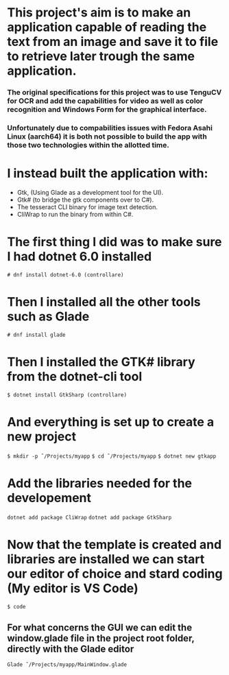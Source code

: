# This project's aim is to make an application capable of reading the text from an image and save it to file to retrieve later trough the same application.
### The original specifications for this project was to use TenguCV for OCR and add the capabilities for video as well as color recognition and Windows Form for the graphical interface.
### Unfortunately due to compabilities issues with Fedora Asahi Linux (aarch64) it is both not possible to build the app with those two technologies within the allotted time.

# I instead built the application with:
- Gtk, (Using Glade as a development tool for the UI).
- Gtk# (to bridge the gtk components over to C#).
- The tesseract CLI binary for image text detection.
- CliWrap to run the binary from within C#.

# The first thing I did was to make sure I had dotnet 6.0 installed

`# dnf install dotnet-6.0 (controllare)`

# Then I installed all the other tools such as Glade

`# dnf install glade`

# Then I installed the GTK# library from the dotnet-cli tool

`$ dotnet install GtkSharp (controllare)`

# And everything is set up to create a new project

`$ mkdir -p ˜/Projects/myapp`
`$ cd ˜/Projects/myapp`
`$ dotnet new gtkapp`

# Add the libraries needed for the developement
`dotnet add package CliWrap`
`dotnet add package GtkSharp`

# Now that the template is created and libraries are installed we can start our editor of choice and stard coding (My editor is VS Code)

`$ code`

## For what concerns the GUI we can edit the window.glade file in the project root folder, directly with the Glade editor

`Glade ˜/Projects/myapp/MainWindow.glade`
